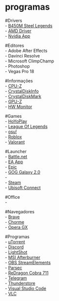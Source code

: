 # programas

#Drivers
<br />- [B450M Steel Legends](https://www.asrock.com/mb/AMD/B450M%20Steel%20Legend/index.br.asp#Download)
<br />- [AMD Driver](https://www.amd.com/pt/support/download/drivers.html)
<br />- [Nvidia App](https://www.nvidia.com/pt-br/software/nvidia-app/)

#Editores
<br />- Adobe After Effects
<br />- Davinci Resolve
<br />- Microsoft ClimpChamp
<br />- Photoshop
<br />- Vegas Pro 18

#Informações
<br />- [CPU-Z](https://www.cpuid.com/softwares/cpu-z.html)
<br />- [CrystalDiskInfo](https://crystalmark.info/en/software/crystaldiskinfo/)
<br />- [CrystalDiskMark](https://crystalmark.info/en/software/crystaldiskinfo/)
<br />- [GPU-Z](https://www.techpowerup.com/download/techpowerup-gpu-z/)
<br />- [HW Monitor](https://www.cpuid.com/softwares/hwmonitor.html)

#Games
<br />- [HoYoPlay]()
<br />- [League Of Legends]()
<br />- [osu!]()
<br />- [Roblox]()
<br />- [Valorant]()

#Launcher
<br />- [Battle.net](https://download.battle.net/pt-br/?product=bnetdesk)
<br />- [EA App](https://www.ea.com/pt-br/ea-app)
<br />- [Epic](https://store.epicgames.com/pt-BR/)
<br />- [GOG Galaxy 2.0](https://www.gog.com/galaxy)
<br />- []()
<br />- [Steam](https://store.steampowered.com/about/download)
<br />- [Ubisoft Connect](https://www.ubisoft.com/pt-br/ubisoft-connect/download)

#Office
<br />- []() 

#Navegadores
<br />- [Brave](https://brave.com/pt-br/download/)
<br />- [Chorme](https://www.google.com/intl/pt-BR/chrome/)
<br />- [Opera GX](https://www.opera.com/pt-br/gx)

#Programas
<br />- [µTorrent](https://www.utorrent.com/intl/pt_br/)
<br />- [Discord](https://discord.com/download)
<br />- [LightShot](https://app.prntscr.com/pt-br/download.html)
<br />- [MSI Afterburner](https://www.msi.com/Landing/afterburner/graphics-cards)
<br />- [OBS StreamElements](https://streamelements.com/obslive)
<br />- [Parsec](https://parsec.app/downloads)
<br />- [ReDragon Cobra 711](https://www.redragon.com.br/cobra)
<br />- [Telegram](https://desktop.telegram.org/)
<br />- [Thunderstore](https://thunderstore.io/)
<br />- [Visual Studio Code]()
<br />- [VLC](https://www.videolan.org/vlc/)
